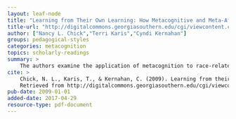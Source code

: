 ```yaml
---
layout: leaf-node
title: "Learning from Their Own Learning: How Metacognitive and Meta-Affective Reflections Enhance Learning in Race Related Courses"
title-url: "http://digitalcommons.georgiasouthern.edu/cgi/viewcontent.cgi?article=1144&context=ij-sotl"
author: ["Nancy L. Chick","Terri Karis","Cyndi Kernahan"]
groups: pedagogical-styles
categories: metacognition
topics: scholarly-readings
summary: >
    The authors examine the application of metacognition to race-related classes.
cite: >
    Chick, N. L., Karis, T., & Kernahan, C. (2009). Learning from their own learning: How metacognitive and meta-affective reflections enhance learning in race-related courses. International Journal for the Scholarship of Teaching and Learning, 3(1), 16.
    Retrieved from http://digitalcommons.georgiasouthern.edu/cgi/viewcontent.cgi?article=1144&context=ij-sotl
pub-date: 2009-01-01
added-date: 2017-04-29
resource-type: pdf-document
---
```


